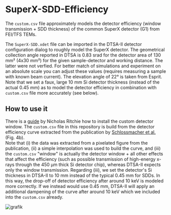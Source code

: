 # SuperX-SDD-Efficiency

The `custom.csv` file approximately models the detector efficiency (window transmission + SDD thickness) of the common SuperX detector (G1) from FEI/TFS TEMs.

The `SuperX-SDD.xdet` file can be imported in the DTSA-II detector configuration dialog to roughly model the SuperX detector. The geometrical collection angle reported in DTSA is 0.83 srad for the detector area of 130 mm² (4x30 mm²) for the given sample-detector and working distance. The latter were not verfied. For better match of simulations and experiment on an absolute scale you can adjust these values (requires measuring a sample with known beam current). The elevation angle of 22° is taken from Esprit. Note that we set a faux, large 10 mm Si detector thickness (instead of the actual 0.45 mm) as to model the detector efficiency in combination with `custom.csv` file more accurately (see below).

## How to use it
There is a [guide](https://probesoftware.com/smf/index.php?topic=1225.msg9676#msg9676) by Nicholas Ritchie how to install the custom detector window. The `custom.csv` file in this repository is build from the detector efficiency curve extracted from the publication by [Schlossmacher et al.](https://www.researchgate.net/publication/281539024_Nanoscale_chemical_compositional_analysis_with_an_innovative_STEM-EDX_system) (Fig. 4b).\
Note that (i) the data was extracted from a pixelated figure from the publication, (ii) a simple interpolation was used to build the curve, and (iii) the `custom.csv` "window" is actually the detector window + all other effects that affect the efficiency (such as possible transmission of high-energy x-rays through the 450 µm thick Si detector chip), whereas DTSA-II expects only the window transmission. Regarding (iii), we set the detector's Si thickness in DTSA-II to 10 mm instead of the typical 0.45 mm for SDDs. In this way, the drop-off of detector efficiency after around 10 keV is modeled more correctly. If we instead would use 0.45 mm, DTSA-II will apply an additional dampening of the curve after around 10 keV which we included into the `custom.csv` already.

![grafik](https://github.com/user-attachments/assets/8cd04244-3dad-41c2-b978-74cf790c4700)
